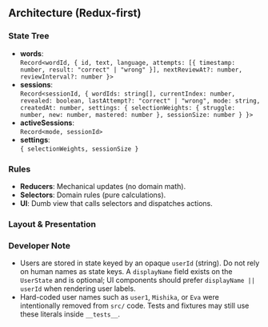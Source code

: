 ## Architecture (Redux-first)

### State Tree

- **words**:  
  `Record<wordId, { id, text, language, attempts: [{ timestamp: number, result: "correct" | "wrong" }], nextReviewAt?: number, reviewInterval?: number }>`
- **sessions**:  
  `Record<sessionId, { wordIds: string[], currentIndex: number, revealed: boolean, lastAttempt?: "correct" | "wrong", mode: string, createdAt: number, settings: { selectionWeights: { struggle: number, new: number, mastered: number }, sessionSize: number } }>`
- **activeSessions**:  
  `Record<mode, sessionId>`
- **settings**:  
  `{ selectionWeights, sessionSize }`

### Rules

- **Reducers**: Mechanical updates (no domain math).
- **Selectors**: Domain rules (pure calculations).
- **UI**: Dumb view that calls selectors and dispatches actions.

### Layout & Presentation


### Developer Note

- Users are stored in state keyed by an opaque `userId` (string). Do not rely on human names as state keys. A `displayName` field exists on the `UserState` and is optional; UI components should prefer `displayName || userId` when rendering user labels.
- Hard-coded user names such as `user1`, `Mishika`, or `Eva` were intentionally removed from `src/` code. Tests and fixtures may still use these literals inside `__tests__`.